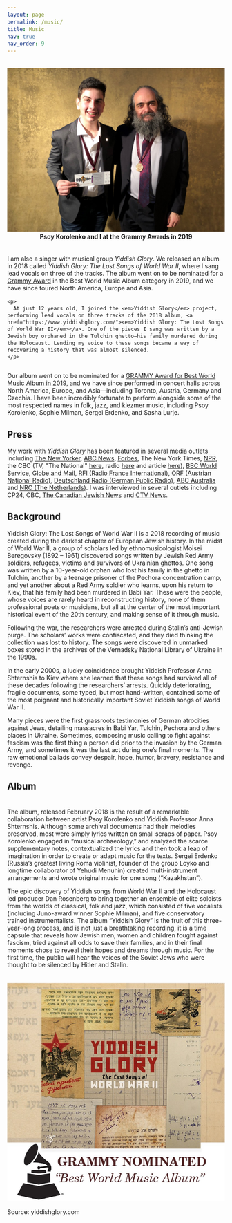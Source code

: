 ```yaml
---
layout: page
permalink: /music/
title: Music
nav: true
nav_order: 9
---
```


<div style="display: flex; flex-wrap: wrap; gap: 20px; align-items: center; margin-top: 2rem;">

  <div style="flex: 1; min-width: 250px; text-align: center;">
    <img src="/assets/img/isaac_psoy_grammy.png" alt="Psoy Korolenko and I at the Grammy Awards in 2019" style="width: 100%; height: auto;" class="img-fluid rounded z-depth-1">
    <figcaption class="text-muted small"><b>Psoy Korolenko and I at the Grammy Awards in 2019</b></figcaption>
  </div>

  <div style="flex: 2; min-width: 300px;">
    <p>
      I am also a singer with musical group <em>Yiddish Glory</em>. We released an album in 2018 called <em>Yiddish Glory: The Lost Songs of World War II</em>, where I sang lead vocals on three of the tracks. The album went on to be nominated for a <a href="https://www.ctvnews.ca/toronto/article/toronto-teen-gets-grammy-nomination-for-album-featuring-songs-by-holocaust-victims/">Grammy Award</a> in the Best World Music Album category in 2019, and we have since toured North America, Europe and Asia.
    </p>

    <p>
      At just 12 years old, I joined the <em>Yiddish Glory</em> project, performing lead vocals on three tracks of the 2018 album, <a href="https://www.yiddishglory.com/"><em>Yiddish Glory: The Lost Songs of World War II</em></a>. One of the pieces I sang was written by a Jewish boy orphaned in the Tulchin ghetto—his family murdered during the Holocaust. Lending my voice to these songs became a way of recovering a history that was almost silenced.
    </p>
  </div>

</div>

Our album went on to be nominated for a [GRAMMY Award for Best World Music Album in 2019](https://www.ctvnews.ca/toronto/article/toronto-teen-gets-grammy-nomination-for-album-featuring-songs-by-holocaust-victims/), and we have since performed in concert halls across North America, Europe, and Asia—including Toronto, Austria, Germany and Czechia. I have been incredibly fortunate to perform alongside some of the most respected names in folk, jazz, and klezmer music, including Psoy Korolenko, Sophie Milman, Sergei Erdenko, and Sasha Lurje.

## Press

My work with *Yiddish Glory* has been featured in several media outlets including  <a data-mce-href="https://www.newyorker.com/culture/culture-desk/the-devastating-resonances-of-yiddish-songs-recovered-from-the-second-world-war" href="https://www.newyorker.com/culture/culture-desk/the-devastating-resonances-of-yiddish-songs-recovered-from-the-second-world-war" target="_blank" type="1">The New Yorker</a>, <a data-mce-href="http://abcnews.go.com/International/long-lost-yiddish-songs-hand-stories-soviet-jews/story?id=54267792" href="http://abcnews.go.com/International/long-lost-yiddish-songs-hand-stories-soviet-jews/story?id=54267792" target="_blank" type="1">ABC News</a>, <a data-mce-href="https://www.forbes.com/sites/oisinlunny/2019/02/11/grammy-nominated-yiddish-glory-project-resurrects-music-that-stalin-and-hitler-tried-to-silence/#1b4663c8772a" href="https://www.forbes.com/sites/oisinlunny/2019/02/11/grammy-nominated-yiddish-glory-project-resurrects-music-that-stalin-and-hitler-tried-to-silence/#1b4663c8772a" target="_blank" type="1">Forbes</a>, The New York Times, <a data-mce-href="https://www.npr.org/sections/therecord/2018/03/07/591234978/you-re-not-my-first-enemy-in-long-lost-jewish-songs-of-wwii-pain-and-defiance" href="https://www.npr.org/sections/therecord/2018/03/07/591234978/you-re-not-my-first-enemy-in-long-lost-jewish-songs-of-wwii-pain-and-defiance" target="_blank" type="1">NPR</a>, the CBC (TV, "The National" <a data-mce-href="https://www.cbc.ca/news/entertainment/national-yiddish-glory-moisei-beregovsky-shternshis-grammy-1.4993861" href="https://www.cbc.ca/news/entertainment/national-yiddish-glory-moisei-beregovsky-shternshis-grammy-1.4993861" target="_blank" type="1">here</a>, radio <a data-mce-href="http://www.cbc.ca/beta/news/canada/toronto/programs/metromorning/yiddish-songs-1.3421904" data-mce-style="font-family: times, 'times new roman'; font-size: 12pt;" href="http://www.cbc.ca/beta/news/canada/toronto/programs/metromorning/yiddish-songs-1.3421904" target="_blank" type="1">here</a> and article <a data-mce-href="http://www.cbc.ca/news/canada/toronto/yiddish-songs-toronto-1.3421247" data-mce-style="font-family: times, 'times new roman'; font-size: 12pt;" href="http://www.cbc.ca/news/canada/toronto/yiddish-songs-toronto-1.3421247" type="1">here</a>), <a data-mce-href="http://www.bbc.co.uk/programmes/p05zbw78" href="http://www.bbc.co.uk/programmes/p05zbw78" target="_blank" type="1">BBC World Service</a>, <a data-mce-href="http://www.theglobeandmail.com/news/toronto/professor-anna-shternshis-on-yiddish-glory-the-lost-songs-of-life-and-fate/article28349222/" data-mce-style="font-family: times, 'times new roman'; font-size: 12pt;" href="http://www.theglobeandmail.com/news/toronto/professor-anna-shternshis-on-yiddish-glory-the-lost-songs-of-life-and-fate/article28349222/" target="_blank" type="1">Globe and Mail</a>, <a data-mce-href="http://en.rfi.fr/20180517-Yiddish-Glory-album-breathes-new-life-lost-Soviet-Jewish-WWII-songs" href="http://en.rfi.fr/20180517-Yiddish-Glory-album-breathes-new-life-lost-Soviet-Jewish-WWII-songs" target="_blank" type="1">RFI (Radio France International)</a>, <a data-mce-href="https://oe1.orf.at/programm/20180321/509174" href="https://oe1.orf.at/programm/20180321/509174" target="_blank" type="1">ORF (Austrian National Radio)</a>, <a data-mce-href="https://www.deutschlandfunkkultur.de/anna-shternshis-ueber-yiddish-glory-jiddische-lieder-aus.2177.de.html?dram:article_id=421421" href="https://www.deutschlandfunkkultur.de/anna-shternshis-ueber-yiddish-glory-jiddische-lieder-aus.2177.de.html?dram:article_id=421421" target="_blank" type="1">Deutschland Radio (German Public Radio)</a>, <a data-mce-href="http://www.abc.net.au/radionational/programs/the-hub-on-stage/yiddish-glory:-the-lost-songs-of-world-war-ii/9766246" href="http://www.abc.net.au/radionational/programs/the-hub-on-stage/yiddish-glory:-the-lost-songs-of-world-war-ii/9766246" target="_blank" type="1">ABC Australia</a> and <a data-mce-href="https://www.nrc.nl/nieuws/2018/09/06/liedjes-uit-het-concentratiekamp-a1615485#/next/2018/09/06/%2523214" href="https://www.nrc.nl/nieuws/2018/09/06/liedjes-uit-het-concentratiekamp-a1615485#/next/2018/09/06/%2523214" target="_blank" type="1">NRC (The Netherlands)</a>. I was interviewed in several outlets including CP24, CBC, [The Canadian Jewish News](https://thecjn.ca/arts-culture/fifteen-year-old-sang-on-grammy-nominated-album/) and [CTV News](https://www.ctvnews.ca/toronto/article/toronto-teen-gets-grammy-nomination-for-album-featuring-songs-by-holocaust-victims/).



## Background

Yiddish Glory: The Lost Songs of World War II is a 2018 recording of music created during the darkest chapter of European Jewish history. In the midst of World War II, a group of scholars led by ethnomusicologist Moisei Beregovsky (1892 – 1961) discovered songs written by Jewish Red Army soldiers, refugees, victims and survivors of Ukrainian ghettos.  One song was written by a 10-year-old orphan who lost his family in the ghetto in Tulchin, another by a teenage prisoner of the Pechora concentration camp, and yet another about a Red Army soldier who learns, upon his return to Kiev, that his family had been murdered in Babi Yar. These were the people, whose voices are rarely heard in reconstructing history, none of them professional poets or musicians, but all at the center of the most important historical event of the 20th century, and making sense of it through music.

Following the war, the researchers were arrested during Stalin’s anti-Jewish purge. The scholars’ works were confiscated, and they died thinking the collection was lost to history. The songs were discovered in unmarked boxes stored in the archives of the Vernadsky National Library of Ukraine in the 1990s.

In the early 2000s, a lucky coincidence brought Yiddish Professor Anna Shternshis to Kiev where she learned that these songs had survived all of these decades following the researchers’ arrests. Quickly deteriorating, fragile documents, some typed, but most hand-written, contained some of the most poignant and historically important Soviet Yiddish songs of World War II.

Many pieces were the first grassroots testimonies of German atrocities against Jews, detailing massacres in Babi Yar, Tulchin, Pechora and others places in Ukraine. Sometimes, composing music calling to fight against fascism was the first thing a person did prior to the invasion by the German Army, and sometimes it was the last act during one’s final moments. The raw emotional ballads convey despair, hope, humor, bravery, resistance and revenge.

## Album

<div style="display: flex; flex-wrap: wrap; gap: 20px; align-items: flex-start; margin-top: 1.5rem;">

  <div style="flex: 2; min-width: 300px;">
    <p>
The album, released February 2018 is the result of a remarkable collaboration between artist Psoy Korolenko and Yiddish Professor Anna Shternshis. Although some archival documents had their melodies preserved, most were simply lyrics written on small scraps of paper. Psoy Korolenko engaged in “musical archaeology,” and analyzed the scarce supplementary notes, contextualized the lyrics and then took a leap of imagination in order to create or adapt music for the texts. Sergei Erdenko (Russia’s greatest living Roma violinist, founder of the group Loyko and longtime collaborator of Yehudi Menuhin) created multi-instrument arrangements and wrote original music for one song (“Kazakhstan”).
    </p>
    <p>
      The epic discovery of Yiddish songs from World War II and the Holocaust led producer Dan Rosenberg to bring together an ensemble of elite soloists from the worlds of classical, folk and jazz, which consisted of five vocalists (including Juno-award winner Sophie Milman), and five conservatory trained instrumentalists. The album “Yiddish Glory” is the fruit of this three-year-long process, and is not just a breathtaking recording, it is a time capsule that reveals how Jewish men, women and children fought against fascism, tried against all odds to save their families, and in their final moments chose to reveal their hopes and dreams through music. For the first time, the public will hear the voices of the Soviet Jews who were thought to be silenced by Hitler and Stalin.
    </p>
  </div>

  <div style="flex: 1; min-width: 350px; text-align: center;">
    <img src="/assets/img/yg_grammy_poster.png" alt="Yiddish Glory Grammy poster" style="width: 100%; height: auto;" class="img-fluid rounded z-depth-1">
  </div>

</div>



Source: yiddishglory.com